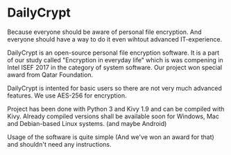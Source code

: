 DailyCrypt
==========
Because everyone should be aware of personal file encryption. And everyone should have a way to do it even wihtout advanced IT-experience. 

DailyCrypt is an open-source personal file encryption software. It is a part of our study called "Encryption in everyday life" which is was compening in Intel ISEF 2017 in the category of system software. Our project won special award from Qatar Foundation.

DailyCrypt is intented for basic users so there are not very much advanced features. We use AES-256 for encryption.

Project has been done with Python 3 and Kivy 1.9 and can be compiled with Kivy.
Already compiled versions shall be available soon for Windows, Mac and Debian-based Linux systems. (and maybe Android)

Usage of the software is quite simple (And we've won an award for that) and shouldn't need any instructions.
